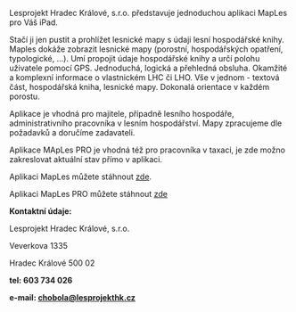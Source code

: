 Lesprojekt Hradec Králové, s.r.o. představuje jednoduchou aplikaci MapLes pro Váš iPad.

Stačí ji jen pustit a prohlížet lesnické mapy s údaji lesní hospodářské knihy. Maples dokáže zobrazit lesnické mapy (porostní, hospodářských opatření, typologické, ...). Umí propojit údaje hospodářské knihy a určí polohu uživatele pomocí GPS. Jednoduchá, logická a přehledná obsluha. Okamžité a komplexní informace o vlastnickém LHC či LHO. Vše v jednom - textová část, hospodářská kniha, lesnické mapy. Dokonalá orientace v každém porostu.

Aplikace je vhodná pro majitele, případně lesního hospodáře, administrativního pracovníka v lesním hospodářství. Mapy zpracujeme dle požadavků a doručíme zadavateli.

Aplikace MApLes PRO je vhodná též pro pracovníka v taxaci, je zde možno zakreslovat aktuální stav přímo v aplikaci.




Aplikaci MapLes můžete stáhnout [zde](https://apps.apple.com/cz/app/maples/id584746483).

Aplikaci MapLes PRO můžete stáhnout [zde](https://apps.apple.com/cz/app/maples-pro/id1305006165)





**Kontaktní údaje:**

Lesprojekt Hradec Králové, s.r.o.

Veverkova 1335

Hradec Králové 500 02

**tel: 603 734 026**

**e-mail: chobola@lesprojekthk.cz**
